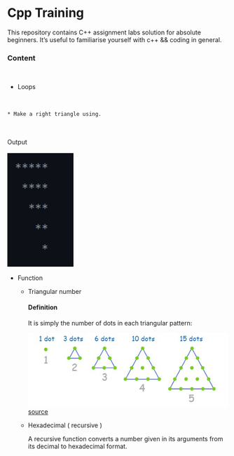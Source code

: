 # Cpp Training

This repository contains C++ assignment labs solution for absolute beginners. It’s useful to familiarise yourself with c++ && coding in general. 

### Content 

<br> 

* Loops
<br> 

    * Make a right triangle using.
<br> 
<br>
Output <br> <br> 
<img width = 30% src ="Img/right_triangle.jpg">

* Function 
    * Triangular number 

        #### Definition 

        It is simply the number of dots in each triangular pattern: <br> 

        <img src = "Img/triangular_numbers.jpg"> <br> 
        [source]("https://www.mathsisfun.com/algebra/triangular-numbers.html")
        <br> 

    * Hexadecimal ( recursive ) 

        
        A recursive function converts a number given in its arguments from its decimal to hexadecimal format. 

            